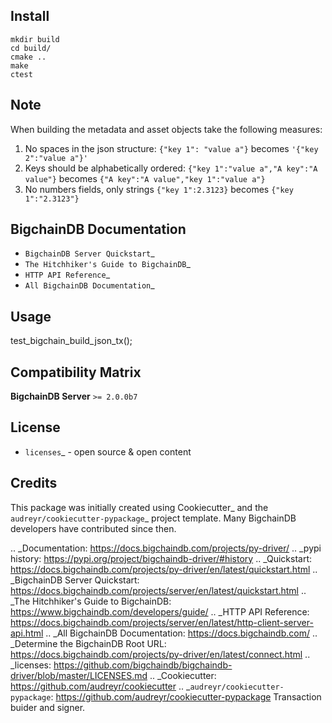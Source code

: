 
Install
----------
```
mkdir build
cd build/
cmake ..
make
ctest
```
## Note
When building the metadata and asset objects take the following measures:
1. No spaces in the json structure: ```{"key 1": "value a"}``` becomes ```'{"key 2":"value a"}'```
2. Keys should be alphabetically ordered: ```{"key 1":"value a","A key":"A value"}``` becomes ```{"A key":"A value","key 1":"value a"}```
3. No numbers fields, only strings ```{"key 1":2.3123}``` becomes ```{"key 1":"2.3123"}```


BigchainDB Documentation
------------------------------------
* `BigchainDB Server Quickstart`_
* `The Hitchhiker's Guide to BigchainDB`_
* `HTTP API Reference`_
* `All BigchainDB Documentation`_

Usage
----------
test_bigchain_build_json_tx();


Compatibility Matrix
--------------------
 **BigchainDB Server**
 ``>= 2.0.0b7``
 
License
--------
* `licenses`_ - open source & open content

Credits
-------

This package was initially created using Cookiecutter_ and the `audreyr/cookiecutter-pypackage`_ project template. Many BigchainDB developers have contributed since then.

.. _Documentation: https://docs.bigchaindb.com/projects/py-driver/
.. _pypi history: https://pypi.org/project/bigchaindb-driver/#history
.. _Quickstart: https://docs.bigchaindb.com/projects/py-driver/en/latest/quickstart.html
.. _BigchainDB Server Quickstart: https://docs.bigchaindb.com/projects/server/en/latest/quickstart.html
.. _The Hitchhiker's Guide to BigchainDB: https://www.bigchaindb.com/developers/guide/
.. _HTTP API Reference: https://docs.bigchaindb.com/projects/server/en/latest/http-client-server-api.html
.. _All BigchainDB Documentation: https://docs.bigchaindb.com/
.. _Determine the BigchainDB Root URL: https://docs.bigchaindb.com/projects/py-driver/en/latest/connect.html
.. _licenses: https://github.com/bigchaindb/bigchaindb-driver/blob/master/LICENSES.md
.. _Cookiecutter: https://github.com/audreyr/cookiecutter
.. _`audreyr/cookiecutter-pypackage`: https://github.com/audreyr/cookiecutter-pypackage
Transaction buider and signer.
